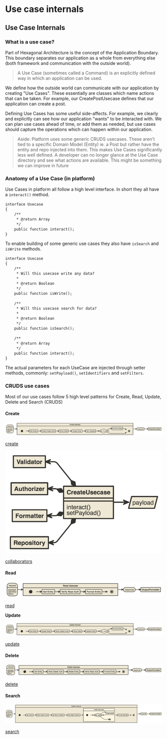 # Use case internals

## Use Case Internals

### What is a use case?

Part of Hexagonal Architecture is the concept of the Application Boundary. This boundary separates our application as a whole from everything else \(both framework and communication with the outside world\).

> A Use Case \(sometimes called a Command\) is an explicitly defined way in which an application can be used.

We define how the outside world can communicate with our application by creating "Use Cases". These essentially are classes which name actions that can be taken. For example, our CreatePostUsecase defines that our application can create a post.

Defining Use Cases has some useful side-affects. For example, we clearly and explicitly can see how our application "wants" to be interacted with. We can plan use cases ahead of time, or add them as needed, but use cases should capture the operations which can happen within our application.

> Aside: Platform uses some generic CRUDS usecases. These aren't tied to a specific Domain Model \(Entity\) ie. a Post but rather have the entity and repo injected into them. This makes Use Cases significantly less well defined. A developer can no longer glance at the Use Case directory and see what actions are available. This might be something we can improve in future

### Anatomy of a Use Case \(in platform\)

Use Cases in platform all follow a high level interface. In short they all have a `interact()` method.

```text
interface Usecase
{
    /**
     * @return Array
     */
    public function interact();
}
```

To enable building of some generic use cases they also have `isSearch` and `isWrite` methods.

```text
interface Usecase
{
    /**
     * Will this usecase write any data?
     *
     * @return Boolean
     */
    public function isWrite();

    /**
     * Will this usecase search for data?
     *
     * @return Boolean
     */
    public function isSearch();

    /**
     * @return Array
     */
    public function interact();
}
```

The actual parameters for each UseCase are injected through setter methods, commonly: `setPayload()`, `setIdentifiers` and `setFilters`.

### CRUDS use cases

Most of our use cases follow 5 high level patterns for Create, Read, Update, Delete and Search \(CRUDS\)

#### Create

![Create Usecase](../.gitbook/assets/create-usecase-1%20%281%29.png)

[create](http://www.nomnoml.com/#view/%23title%3ACreate%20Usecase%0A%0A%5B%3Cstate%3Erequest%7C%0Apayload%0Aidentifier%0Afilters%5D%0A%0A%5BCreate%20Usecase%7C%0A%5B%3Cstart%3E%20interact%5D-%3E%5BGet%20Entity%5D%0A%5BGet%20Entity%5D-%3E%5BVerify%20Create%20Auth%5D%0A%5BVerify%20Create%20Auth%5D-%3E%5BVerify%20Valid%5D%0A%5BVerify%20Valid%5D-%3E%5BCreate%20Entity%5D%0A%5BCreate%20Entity%5D-%3E%5BGet%20Created%5D%0A%5BGet%20Created%5D-%3E%5B%3Cchoice%3E%20Can%20Read%3F%5D%0A%5B%3Cchoice%3E%20Can%20Read%3F%5D-%3E%5BFormat%20Entity%5D%0A%5B%3Cchoice%3E%20Can%20Read%3F%5D-%3E%5B%3Cend%3E%20return%5D%0A%5BFormat%20Entity%5D-%3E%5B%3Cend%3E%20return%5D%0A%5D%0A%0A%0A%5B%3Cstate%3Erequest%5D-%3E%5BCreate%20Usecase%5D%0A%5BCreate%20Usecase%5D-%3E%5B%3Cstate%3Eresponse%5D%0A%5B%3Cstate%3Eresponse%5D-%3E%5BOutputFormatter%5D%0A%0A%23direction%3A%20right%0A)

![Create Usecase - Collaborators](../.gitbook/assets/create-usecase-collab%20%284%29.png)

[collaborators](http://www.nomnoml.com/#view/%23title%3A%20Create%20UseCase%20Collaborators%0A%0A%5BCreateUsecase%7C%7C%0Ainteract%28%29%0AsetPayload%28%29%5D%0A%0A%5BValidator%5D%3C-%2B%5BCreateUsecase%5D%0A%5BAuthorizer%5D%3C-%2B%5BCreateUsecase%5D%0A%5BFormatter%5D%3C-%2B%5BCreateUsecase%5D%0A%5BRepository%5D%3C-%2B%5BCreateUsecase%5D%0A%0A%5BCreateUsecase%5D-%3E%5B%3Cinput%3E%20payload%5D%0A%0A%23direction%3A%20right)

#### Read

![Read Usecase](../.gitbook/assets/read-usecase-2%20%281%29.png)

[read](http://www.nomnoml.com/#view/%23title%3A%20%20Read%20UseCase%0A%5B%3Cstate%3Erequest%5D-%3E%5BRead%20Usecase%5D%0A%5BRead%20Usecase%5D-%3E%5B%3Cstate%3Eresponse%5D%0A%5B%3Cstate%3Eresponse%5D-%3E%5BOutputFormatter%5D%0A%0A%5B%3Cstate%3Erequest%7C%0Apayload%0Aidentifier%0Afilters%5D%0A%0A%5BRead%20Usecase%7C%0A%5B%3Cstart%3E%20interact%28%29%5D-%3E%5BGet%20Entity%5D%0A%5BGet%20Entity%5D-%3E%5BVerify%20Read%20Auth%5D%0A%5BVerify%20Read%20Auth%5D-%3E%5BFormat%20Entity%5D%0A%5BFormat%20Entity%5D-%3E%5B%3Cend%3E%20return%5D%0A%5D%0A%0A%23direction%3A%20right)

**Update**

![Update Usecase](../.gitbook/assets/update-usecase-2%20%281%29.png)

[update](http://www.nomnoml.com/#view/%23title%3AUpdate%20UseCase%0A%0A%5B%3Cstate%3Erequest%5D-%3E%5BUpdate%20Usecase%5D%0A%5BUpdate%20Usecase%5D-%3E%5B%3Cstate%3Eresponse%5D%0A%5B%3Cstate%3Eresponse%5D-%3E%5BOutputFormatter%5D%0A%0A%5B%3Cstate%3Erequest%7C%20payload%20identifier%20filters%5D%0A%5BUpdate%20Usecase%7C%20%0A%0A%5B%3Cstart%3E%20interact%28%29%5D-%3E%5BGet%20Entity%5D%0A%5BGet%20Entity%5D-%3E%5BUpdate%20State%5D%0A%5BUpdate%20State%5D-%3E%5BVerify%20Update%20Auth%5D%0A%5BVerify%20Update%20Auth%5D-%3E%5BVerify%20Valid%5D%0A%5BVerify%20Valid%5D-%3E%5BUpdate%20Entity%5D%0A%5BUpdate%20Entity%5D-%3E%5B%3Cchoice%3E%20Can%20Read%3F%5D%0A%5B%3Cchoice%3E%20Can%20Read%3F%5D-%3E%5BFormat%20Entity%5D%0A%5BFormat%20Entity%5D-%3E%5B%3Cend%3E%20return%5D%0A%5B%3Cchoice%3E%20Can%20Read%3F%5D-%3E%5B%3Cend%3E%20return%5D%20%0A%5D%0A%0A%23direction%3A%20right%0A%0A)

#### Delete

![Delete Usecase](../.gitbook/assets/delete-usecase-1%20%281%29.png)

[delete](http://www.nomnoml.com/#view/%23title%3ADelete%20UseCase%0A%0A%5B%3Cstate%3Erequest%5D-%3E%5BDelete%20Usecase%5D%0A%5BDelete%20Usecase%5D-%3E%5B%3Cstate%3Eresponse%5D%0A%5B%3Cstate%3Eresponse%5D-%3E%5BOutputFormatter%5D%0A%0A%5B%3Cstate%3Erequest%7C%0Apayload%0Aidentifier%0Afilters%5D%0A%0A%5BDelete%20Usecase%7C%0A%5B%3Cstart%3E%20interact%28%29%5D-%3E%5BGet%20Entity%5D%0A%5BGet%20Entity%5D-%3E%5BVerify%20Delete%20Auth%5D%0A%5BVerify%20Delete%20Auth%5D-%3E%5BDelete%20Entity%5D%0A%5BDelete%20Entity%5D-%3E%5BVerify%20Read%20Auth%5D%0A%5BVerify%20Read%20Auth%5D-%3E%5BFormat%20Entity%5D%0A%5BFormat%20Entity%5D-%3E%5B%3Cend%3E%20return%5D%0A%5D%0A%0A%23direction%3A%20right)

#### Search

![Search Usecase](../.gitbook/assets/search-usecase%20%283%29%20%281%29.png)

[search](http://www.nomnoml.com/#view/%23title%3ASearch%20UseCase%0A%0A%5B%3Cstate%3Erequest%5D-%3E%5BSearch%20Usecase%5D%0A%5BSearch%20Usecase%5D-%3E%5B%3Cstate%3Eresponse%5D%0A%5B%3Cstate%3Eresponse%5D-%3E%5BOutputFormatter%5D%0A%0A%5B%3Cstate%3Erequest%7C%0Apayload%0Aidentifier%0Afilters%5D%0A%0A%5BSearch%20Usecase%7C%0A%5B%3Cstart%3E%20interact%28%29%5D-%3E%5BGet%20Entity%5D%0A%5BGet%20Entity%5D-%3E%5BVerify%20Search%20Auth%5D%0A%5BVerify%20Search%20Auth%5D-%3E%5BSet%20Search%20Params%5D%0A%5BSet%20Search%20Params%5D-%3E%5BGet%20Search%20Sesults%5D%0A%5BGet%20Search%20Sesults%5D-%3E%5BVerify%20Read%20Auth%7C%0A%5B%3Cstart%3E%20foreach%5D-%3E%5B%3Cchoice%3Ewhile%20results%3F%5D%0A%5B%3Cchoice%3Ewhile%20results%3F%5D-%3E%5Bcheck%20auth%5D%0A%5Bcheck%20auth%5D-%3E%5B%3Cchoice%3Ewhile%20results%3F%5D%0A%5B%3Cchoice%3Ewhile%20results%3F%5D-%3E%5B%3Cend%3E%5D%0A%5D%0A%5BVerify%20Read%20Auth%5D-%3E%5BFormat%20Results%5D%0A%5BFormat%20Results%5D-%3E%5B%3Cend%3E%20return%5D%0A%5D%0A%0A%23direction%3A%20right)

